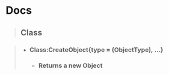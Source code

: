 # Docs

> ## Class

> - ### Class:CreateObject{type = <string> (ObjectType), ...}
>    - ### Returns a new Object
